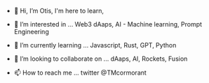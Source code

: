 - 👋 Hi, I’m Otis, I'm here to learn,
- 👀 I’m interested in ... Web3 dAaps, AI - Machine learning, Prompt Engineering

- 🌱 I’m currently learning ... Javascript, Rust, GPT, Python  

- 💞️ I’m looking to collaborate on ...  dAaps, AI, Rockets, Fusion 

- 📫 How to reach me ... twitter @TMcormorant
